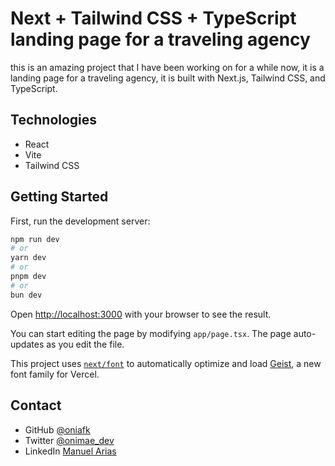 # Next + Tailwind CSS + TypeScript landing page for a traveling agency

this is an amazing project that I have been working on for a while now, it is a landing page for a traveling agency, it is built with Next.js, Tailwind CSS, and TypeScript.

## Technologies

- React
- Vite
- Tailwind CSS

## Getting Started

First, run the development server:

```bash
npm run dev
# or
yarn dev
# or
pnpm dev
# or
bun dev
```

Open [http://localhost:3000](http://localhost:3000) with your browser to see the result.

You can start editing the page by modifying `app/page.tsx`. The page auto-updates as you edit the file.

This project uses [`next/font`](https://nextjs.org/docs/app/building-your-application/optimizing/fonts) to automatically optimize and load [Geist](https://vercel.com/font), a new font family for Vercel.

## Contact

- GitHub [@oniafk](https://github.com/oniafk)
- Twitter [@onimae_dev](https://twitter.com/onimae_dev)
- LinkedIn [Manuel Arias](https://www.linkedin.com/in/manuel-arias-450191222)
